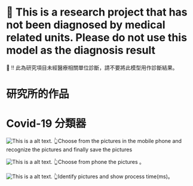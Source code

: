 # 🔴 This is a research project that has not been diagnosed by medical related units. Please do not use this model as the diagnosis result
 🔴 !! 此為研究項目未經醫療相關單位診斷，請不要將此模型用作診斷結果。
# 研究所的作品

# Covid-19 分類器
![This is a alt text.](/image/COVID1.png "This is a sample image.")
 👆Choose from the pictures in the mobile phone and recognize the pictures and finally save the pictures
 
 ![This is a alt text.](/image/COVID2.png "This is a sample image.")
 👆Choose from phone the pictures 。
 
  ![This is a alt text.](/image/COVID3.png "This is a sample image.")
 👆Identify pictures  and show process time(ms)。

  



